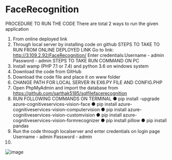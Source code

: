 # FaceRecognition

PROCEDURE TO RUN THE CODE
There are total 2 ways to run the given application
1.	From online deployed link
2.	Through local server by installing code on github
STEPS TO TAKE TO RUN FROM ONLINE DEPLOYED LINK
Go to link: http://3.109.2.92/FaceRecognition/
Enter credentials:Username - admin	Password - admin
STEPS TO TAKE RUN COMMAND ON PC
1.	Install wamp (PHP 7.1 or 7.4) and python 3.6 on windows system
2.	Download the code from GitHub
3.	Download the code file and place it on www folder
4.	CHANGE PATH FOR LOCAL SERVER IN EX6.PY FILE AND CONFIG.PHP
5.	Open  PhpMyAdmin and import the database from https://github.com/sarthak5185/sqlfilefacerecognition
6.	RUN FOLLOWING COMMANDS ON TERMINAL
●	pip install -upgrade azure-cognitiveservices-vision-face
●	pip install azure-cognitiveservices-vision-computervision
●	pip install azure-cognitiveservices-vision-customvision
●	pip install azure-cognitiveservices-vision-formrecognizer
●	pip install pillow
●	pip install pandas
  6. Run the code through localserver and enter credentials on login page
Username - admin					Password - admin
7. 


![image](https://user-images.githubusercontent.com/105631011/170840472-62376135-f2d6-46c6-a6e9-fa2a8be61d27.png)

